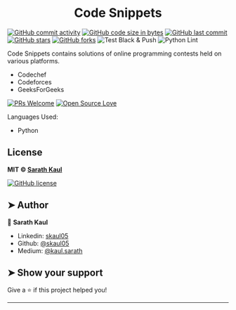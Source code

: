 # <h1 align="center"> Code Snippets </h1>
[![GitHub commit activity](https://img.shields.io/github/commit-activity/y/SKAUL05/cp-snippets?logo=github)](https://github.com/SKAUL05/cp-snippets/commits/master) [![GitHub code size in bytes](https://img.shields.io/github/languages/code-size/SKAUL05/cp-snippets.svg?logo=github&style=social)](https://github.com/SKAUL05/) [![GitHub last commit](https://img.shields.io/github/last-commit/SKAUL05/cp-snippets.svg?style=social&logo=git)](https://github.com/SKAUL05/) [![GitHub stars](https://img.shields.io/github/stars/SKAUL05/cp-snippets.svg?style=social)](https://github.com/SKAUL05/cp-snippets/stargazers) [![GitHub forks](https://img.shields.io/github/forks/SKAUL05/cp-snippets.svg?style=social&logo=git)](https://github.com/SKAUL05/cp-snippets/network) ![Test Black & Push](https://github.com/SKAUL05/cp-snippets/workflows/Test%20Black%20&%20Push/badge.svg) ![Python Lint](https://github.com/SKAUL05/cp-snippets/workflows/Python%20Lint/badge.svg)

Code Snippets contains solutions of online programming contests held on various platforms.
- Codechef
- Codeforces
- GeeksForGeeks

[![PRs Welcome](https://img.shields.io/badge/PRs-welcome-brightgreen.svg?style=flat&logo=github)](https://github.com/SKAUL05)  [![Open Source Love](https://badges.frapsoft.com/os/v2/open-source.svg?v=104)](https://github.com/SKAUL05) <br>

Languages Used:
- Python

## License

**MIT &copy; [Sarath Kaul](https://github.com/SKAUL05/cp-snippets/blob/master/LICENSE)**

[![GitHub license](https://img.shields.io/github/license/SKAUL05/cp-snippets.svg?style=social&logo=github)](https://github.com/SKAUL05/cp-snippets/blob/master/LICENSE)

## ➤ Author

👤 **Sarath Kaul**

- Linkedin: [skaul05](https://www.linkedin.com/in/skaul05/)
- Github: [@skaul05](https://github.com/skaul05)
- Medium: [@kaul.sarath](https://medium.com/@kaul.sarath)

## ➤ Show your support

Give a ⭐️ if this project helped you!

---
